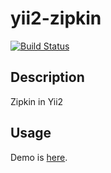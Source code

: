 # yii2-zipkin

[![Build Status](https://travis-ci.org/luoxiaojun1992/yii2-zipkin.svg?branch=master)](https://travis-ci.org/luoxiaojun1992/yii2-zipkin)

## Description
Zipkin in Yii2

## Usage
Demo is [here](https://github.com/luoxiaojun1992/yii2-zipkin-demo).